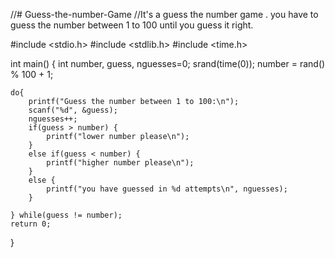 //# Guess-the-number-Game
//It's a guess the number game . you have to guess the number between 1 to 100 until you guess it right.

#include <stdio.h>
#include <stdlib.h>
#include <time.h>

int main()
{
    int number, guess, nguesses=0;
    srand(time(0));
    number = rand() % 100 + 1;

    do{
        printf("Guess the number between 1 to 100:\n");
        scanf("%d", &guess);
        nguesses++;
        if(guess > number) {
            printf("lower number please\n");
        }
        else if(guess < number) {
            printf("higher number please\n");
        }
        else {
            printf("you have guessed in %d attempts\n", nguesses);
        }
        
    } while(guess != number);
    return 0;
}
